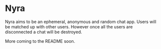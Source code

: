 # Nyra

Nyra aims to be an ephemeral, anonymous and random chat app. Users will be matched up with other users. However once all the users are disconnected a chat will be destroyed. 

More coming to the README soon.
